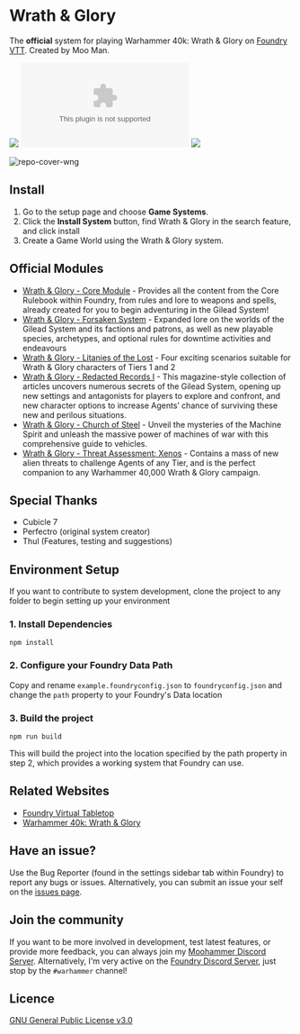 # Wrath & Glory
The **official** system for playing Warhammer 40k: Wrath & Glory on [Foundry VTT](https://foundryvtt.com/). Created by Moo Man.

![](https://img.shields.io/github/v/release/moo-man/WrathAndGlory-FoundryVTT?label=Latest%20Version)
![](https://img.shields.io/github/downloads/moo-man/WrathAndGlory-FoundryVTT/latest/wrath-and-glory.zip?label=Downloads%20%28Latest%20Version%29)
![](https://img.shields.io/badge/FoundryVTT%20Compatibility-V12-orange)

![repo-cover-wng](https://user-images.githubusercontent.com/28637157/146312294-3568bd17-9556-4a66-8072-905b42d3cff7.png)

## Install
1. Go to the setup page and choose **Game Systems**.
2. Click the **Install System** button, find Wrath & Glory in the search feature, and click install
3. Create a Game World using the Wrath & Glory system.

## Official Modules
- [Wrath & Glory - Core Module](https://foundryvtt.com/packages/wng-core) - Provides all the content from the Core Rulebook within Foundry, from rules and lore to weapons and spells, already created for you to begin adventuring in the Gilead System!
- [Wrath & Glory - Forsaken System](https://foundryvtt.com/packages/wng-forsaken) - Expanded lore on the worlds of the Gilead System and its factions and patrons, as well as new playable species, archetypes, and optional rules for downtime activities and endeavours
- [Wrath & Glory - Litanies of the Lost](https://foundryvtt.com/packages/wng-litanies) - Four exciting scenarios suitable for Wrath & Glory characters of Tiers 1 and 2
- [Wrath & Glory - Redacted Records I](https://foundryvtt.com/packages/wng-records1) - This magazine-style collection of articles uncovers numerous secrets of the Gilead System, opening up new settings and antagonists for players to explore and confront, and new character options to increase Agents’ chance of surviving these new and perilous situations.
- [Wrath & Glory - Church of Steel](https://foundryvtt.com/packages/wng-cos) - Unveil the mysteries of the Machine Spirit and unleash the massive power of machines of war with this comprehensive guide to vehicles.
- [Wrath & Glory - Threat Assessment: Xenos](https://foundryvtt.com/packages/wng-xenos) - Contains a mass of new alien threats to challenge Agents of any Tier, and is the perfect companion to any Warhammer 40,000 Wrath & Glory campaign.


## Special Thanks
- Cubicle 7
- Perfectro (original system creator)
- Thul (Features, testing and suggestions)

## Environment Setup

If you want to contribute to system development, clone the project to any folder to begin setting up your environment

### 1. Install Dependencies

```
npm install
```
### 2. Configure your Foundry Data Path

Copy and rename `example.foundryconfig.json` to `foundryconfig.json` and change the `path` property to your Foundry's Data location

### 3. Build the project

```
npm run build
```
This will build the project into the location specified by the path property in step 2, which provides a working system that Foundry can use.

## Related Websites
- [Foundry Virtual Tabletop](https://foundryvtt.com)
- [Warhammer 40k: Wrath & Glory](https://www.cubicle7games.com/product-category/warhammer-40k/)

## Have an issue?
Use the Bug Reporter (found in the settings sidebar tab within Foundry) to report any bugs or issues. Alternatively, you can submit an issue your self on the [issues page](https://github.com/moo-man/WrathAndGlory-FoundryVTT/issues).

## Join the community
If you want to be more involved in development, test latest features, or provide more feedback, you can always join my [Moohammer Discord Server](https://discord.gg/GrMcdeDHh8). Alternatively, I'm very active on the [Foundry Discord Server](https://discord.gg/foundryvtt), just stop by the `#warhammer` channel!

## Licence
[GNU General Public License v3.0](https://choosealicense.com/licenses/gpl-3.0/)
